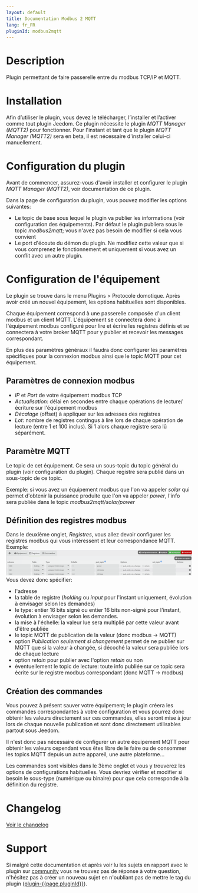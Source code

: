 ```yaml
---
layout: default
title: Documentation Modbus 2 MQTT
lang: fr_FR
pluginId: modbus2mqtt
---
```


# Description

Plugin permettant de faire passerelle entre du modbus TCP/IP et MQTT.

# Installation

Afin d’utiliser le plugin, vous devez le télécharger, l’installer et l’activer comme tout plugin Jeedom.
Ce plugin nécessite le plugin *MQTT Manager (MQTT2)* pour fonctionner. Pour l'instant et tant que le plugin *MQTT Manager (MQTT2)* sera en beta, il est nécessaire d'installer celui-ci manuellement.

# Configuration du plugin

Avant de commencer, assurez-vous d'avoir installer et configurer le plugin *MQTT Manager (MQTT2)*, voir documentation de ce plugin.

Dans la page de configuration du plugin, vous pouvez modifier les options suivantes:

- Le topic de base sous lequel le plugin va publier les informations (voir configuration des équipements). Par défaut le plugin publiera sous le topic *modbus2mqtt*; vous n'avez pas besoin de modifier si cela vous convient
- Le port d'écoute du démon du plugin. Ne modifiez cette valeur que si vous comprenez le fonctionnement et uniquement si vous avez un conflit avec un autre plugin.

# Configuration de l'équipement

Le plugin se trouve dans le menu Plugins > Protocole domotique.
Après avoir créé un nouvel équipement, les options habituelles sont disponibles.

Chaque équipement correspond à une passerelle composée d'un client modbus et un client MQTT. L'équipement se connectera donc à l'équipement modbus configuré pour lire et écrire les registres définis et se connectera à votre broker MQTT pour y publier et recevoir les messages correspondant.

En plus des paramètres généraux il faudra donc configurer les paramètres spécifiques pour la connexion modbus ainsi que le topic MQTT pour cet équipement.

## Paramètres de connexion modbus

- *IP* et *Port* de votre équipement modbus TCP
- *Actualisation*: délai en secondes entre chaque opérations de lecture/écriture sur l'équipement modbus
- *Décalage* (offset) à appliquer sur les adresses des registres
- *Lot*: nombre de registres contingus à lire lors de chaque opération de lecture (entre 1 et 100 inclus). Si 1 alors chaque registre sera lû séparément.

## Paramètre MQTT

Le topic de cet équipement. Ce sera un sous-topic du topic général du plugin (voir configuration du plugin).
Chaque registre sera publié dans un sous-topic de ce topic.

Exemple: si vous avez un équipement modbus que l'on va appeler *solar* qui permet d'obtenir la puissance produite que l'on va appeler *power*, l'info sera publiée dans le topic *modbus2mqtt/solar/power*

## Définition des registres modbus

Dans le deuxième onglet, *Registres*, vous allez devoir configurer les registres modbus qui vous intéressent et leur correspondance MQTT.
Exemple:
![Modbus register](../images/modbus_register.png "Modbus register")
Vous devez donc spécifier:

- l'adresse
- la table de registre (*holding* ou *input* pour l'instant uniquement, évolution à envisager selon les demandes)
- le type: entier 16 bits signé ou entier 16 bits non-signé pour l'instant, évolution à envisager selon les demandes.
- la mise à l'échelle: la valeur lue sera multiplié par cette valeur avant d'être publiée
- le topic MQTT de publication de la valeur (donc modbus -> MQTT)
- option *Publication seulement si changement* permet de ne publier sur MQTT que si la valeur à changée, si décoché la valeur sera publiée lors de chaque lecture
- option *retain* pour publier avec l'option *retain* ou non
- éventuellement le topic de lecture: toute info publiée sur ce topic sera écrite sur le registre modbus correspondant (donc MQTT -> modbus)

## Création des commandes

Vous pouvez à présent sauver votre équipement; le plugin créera les commandes correspondantes à votre configuration et vous pourrez donc obtenir les valeurs directement sur ces commandes, elles seront mise à jour lors de chaque nouvelle publication et sont donc directement utilisables partout sous Jeedom.

Il n'est donc pas nécessaire de configurer un autre équipement MQTT pour obtenir les valeurs cependant vous êtes libre de le faire ou de consommer les topics MQTT depuis un autre appareil, une autre plateforme...

Les commandes sont visibles dans le 3ème onglet et vous y trouverez les options de configurations habituelles.
Vous devriez vérifier et modifier si besoin le sous-type (numérique ou binaire) pour que cela corresponde à la définition du registre.

# Changelog

[Voir le changelog](./changelog)

# Support

Si malgré cette documentation et après voir lu les sujets en rapport avec le plugin sur [community]({{site.forum}}/tags/plugin-{{page.pluginId}}) vous ne trouvez pas de réponse à votre question, n'hésitez pas à créer un nouveau sujet en n'oubliant pas de mettre le tag du plugin ([plugin-{{page.pluginId}}]({{site.forum}}/tags/plugin-{{page.pluginId}})).
